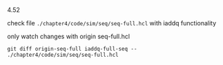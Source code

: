 4.52

check file `./chapter4/code/sim/seq/seq-full.hcl` with iaddq functionality

only watch changes with origin seq-full.hcl

    git diff origin-seq-full iaddq-full-seq -- ./chapter4/code/sim/seq/seq-full.hcl

